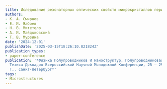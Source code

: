 ```yaml
---
title: Иследование резонаторных оптических свойств микрокристаллов перилена
authors:
- К. А. Смирнов
- Е. И. Жабоев
- Н. В. Митетело
- А. И. Майдыковский
- Т. В. Мурзина
date: '2024-12-01'
publishDate: '2025-03-15T18:26:10.821824Z'
publication_types:
- paper-conference
publication: '*Физика Полупроводников И Наноструктур, Полупроводниковая Опто И Наноэлектроника:
  Тезисы Докладов Всероссийской Научной Молодежной Конференции, 25 – 29 Ноября 2024
  Г., Санкт-петербург*'
tags:
- Microstructures
---
```

